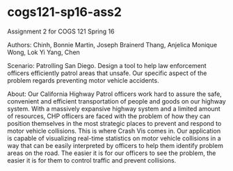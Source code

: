 # cogs121-sp16-ass2
Assignment 2 for COGS 121 Spring 16

Authors:
Chinh, Bonnie
Martin, Joseph Brainerd
Thang, Anjelica Monique
Wong, Lok Yi
Yang, Chen

Scenario:
Patrolling San Diego.  Design a tool to help law enforcement officers efficiently patrol areas that unsafe.  Our specific aspect of the problem regards preventing motor vehicle accidents.

About:
Our California Highway Patrol officers work hard to assure the safe, convenient and efficient transportation of people and goods on our highway system.  With a massively expansive highway system and a limited amount of resources, CHP officers are faced with the problem of how they can position themselves in the most strategic places to prevent and respond to motor vehicle collisions.  This is where Crash Vis comes in.  Our application is capable of visualizing real-time statistics on motor vehicle collisions in a way that can be easily interpreted by officers to help them identify problem areas on the road.  The easier it is for our officers to see the problem, the easier it is for them to control traffic and prevent collisions.
